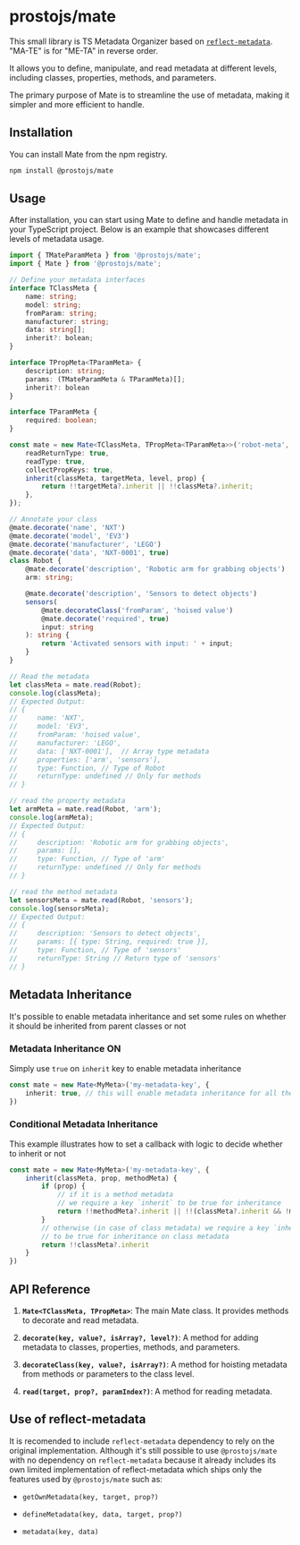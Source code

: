 # prostojs/mate

This small library is TS Metadata Organizer based on [`reflect-metadata`](https://github.com/rbuckton/reflect-metadata). "MA-TE" is for "ME-TA" in reverse order.

It allows you to define, manipulate, and read metadata at different levels, including classes, properties, methods, and parameters.

The primary purpose of Mate is to streamline the use of metadata, making it simpler and more efficient to handle.

## Installation

You can install Mate from the npm registry.

```bash
npm install @prostojs/mate
```

## Usage

After installation, you can start using Mate to define and handle metadata in your TypeScript project. Below is an example that showcases different levels of metadata usage.

```ts
import { TMateParamMeta } from '@prostojs/mate';
import { Mate } from '@prostojs/mate';

// Define your metadata interfaces
interface TClassMeta {
    name: string;
    model: string;
    fromParam: string;
    manufacturer: string;
    data: string[];
    inherit?: bolean;
}

interface TPropMeta<TParamMeta> {
    description: string;
    params: (TMateParamMeta & TParamMeta)[];
    inherit?: bolean
}

interface TParamMeta {
    required: boolean;
}

const mate = new Mate<TClassMeta, TPropMeta<TParamMeta>>('robot-meta', {
    readReturnType: true,
    readType: true,
    collectPropKeys: true,
    inherit(classMeta, targetMeta, level, prop) {
        return !!targetMeta?.inherit || !!classMeta?.inherit;
    },
});

// Annotate your class
@mate.decorate('name', 'NXT') 
@mate.decorate('model', 'EV3') 
@mate.decorate('manufacturer', 'LEGO')
@mate.decorate('data', 'NXT-0001', true)  
class Robot {
    @mate.decorate('description', 'Robotic arm for grabbing objects')
    arm: string;

    @mate.decorate('description', 'Sensors to detect objects') 
    sensors(
        @mate.decorateClass('fromParam', 'hoised value')  
        @mate.decorate('required', true) 
        input: string
    ): string {
        return 'Activated sensors with input: ' + input;
    }
}

// Read the metadata
let classMeta = mate.read(Robot);
console.log(classMeta);
// Expected Output:
// {
//     name: 'NXT',
//     model: 'EV3',
//     fromParam: 'hoised value',
//     manufacturer: 'LEGO',
//     data: ['NXT-0001'],  // Array type metadata
//     properties: ['arm', 'sensors'],
//     type: Function, // Type of Robot
//     returnType: undefined // Only for methods
// }

// read the property metadata
let armMeta = mate.read(Robot, 'arm');
console.log(armMeta);
// Expected Output:
// {
//     description: 'Robotic arm for grabbing objects',
//     params: [],
//     type: Function, // Type of 'arm'
//     returnType: undefined // Only for methods
// }

// read the method metadata
let sensorsMeta = mate.read(Robot, 'sensors');
console.log(sensorsMeta);
// Expected Output:
// {
//     description: 'Sensors to detect objects',
//     params: [{ type: String, required: true }],
//     type: Function, // Type of 'sensors'
//     returnType: String // Return type of 'sensors'
// }
```

## Metadata Inheritance

It's possible to enable metadata inheritance and set some rules on whether it should be inherited from parent classes or not

### Metadata Inheritance ON

Simply use `true` on `inherit` key to enable metadata inheritance

```ts
const mate = new Mate<MyMeta>('my-metadata-key', {
    inherit: true, // this will enable metadata inheritance for all the classes
})
```

### Conditional Metadata Inheritance

This example illustrates how to set a callback with logic to decide whether to inherit or not

```ts
const mate = new Mate<MyMeta>('my-metadata-key', {
    inherit(classMeta, prop, methodMeta) {
        if (prop) {
            // if it is a method metadata
            // we require a key `inherit` to be true for inheritance
            return !!methodMeta?.inherit || !!(classMeta?.inherit && !methodMeta)
        }
        // otherwise (in case of class metadata) we require a key `inherit`
        // to be true for inheritance on class metadata
        return !!classMeta?.inherit
    }
})
```

## API Reference

1. **`Mate<TClassMeta, TPropMeta>`**: The main Mate class. It provides methods to decorate and read metadata.

2. **`decorate(key, value?, isArray?, level?)`**: A method for adding metadata to classes, properties, methods, and parameters.

3. **`decorateClass(key, value?, isArray?)`**: A method for hoisting metadata from methods or parameters to the class level.

4. **`read(target, prop?, paramIndex?)`**: A method for reading metadata.

## Use of **reflect-metadata**

It is recomended to include `reflect-metadata` dependency to rely on the original implementation. Although it's still possible to use `@prostojs/mate` with no dependency on `reflect-metadata` because it already includes its own limited implementation of reflect-metadata which ships only the features used by `@prostojs/mate` such as:

- `getOwnMetadata(key, target, prop?)`

- `defineMetadata(key, data, target, prop?)`

- `metadata(key, data)`
